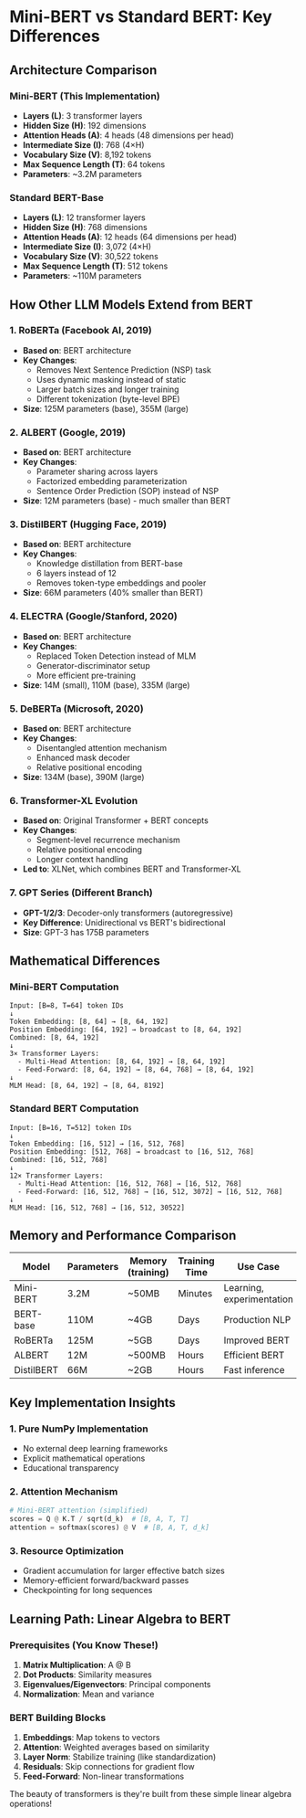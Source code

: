# Mini-BERT vs Standard BERT: Key Differences

## Architecture Comparison

### Mini-BERT (This Implementation)
- **Layers (L)**: 3 transformer layers
- **Hidden Size (H)**: 192 dimensions
- **Attention Heads (A)**: 4 heads (48 dimensions per head)
- **Intermediate Size (I)**: 768 (4×H)
- **Vocabulary Size (V)**: 8,192 tokens
- **Max Sequence Length (T)**: 64 tokens
- **Parameters**: ~3.2M parameters

### Standard BERT-Base
- **Layers (L)**: 12 transformer layers
- **Hidden Size (H)**: 768 dimensions
- **Attention Heads (A)**: 12 heads (64 dimensions per head)
- **Intermediate Size (I)**: 3,072 (4×H)
- **Vocabulary Size (V)**: 30,522 tokens
- **Max Sequence Length (T)**: 512 tokens
- **Parameters**: ~110M parameters

## How Other LLM Models Extend from BERT

### 1. **RoBERTa** (Facebook AI, 2019)
- **Based on**: BERT architecture
- **Key Changes**:
  - Removes Next Sentence Prediction (NSP) task
  - Uses dynamic masking instead of static
  - Larger batch sizes and longer training
  - Different tokenization (byte-level BPE)
- **Size**: 125M parameters (base), 355M (large)

### 2. **ALBERT** (Google, 2019)
- **Based on**: BERT architecture
- **Key Changes**:
  - Parameter sharing across layers
  - Factorized embedding parameterization
  - Sentence Order Prediction (SOP) instead of NSP
- **Size**: 12M parameters (base) - much smaller than BERT

### 3. **DistilBERT** (Hugging Face, 2019)
- **Based on**: BERT architecture
- **Key Changes**:
  - Knowledge distillation from BERT-base
  - 6 layers instead of 12
  - Removes token-type embeddings and pooler
- **Size**: 66M parameters (40% smaller than BERT)

### 4. **ELECTRA** (Google/Stanford, 2020)
- **Based on**: BERT architecture
- **Key Changes**:
  - Replaced Token Detection instead of MLM
  - Generator-discriminator setup
  - More efficient pre-training
- **Size**: 14M (small), 110M (base), 335M (large)

### 5. **DeBERTa** (Microsoft, 2020)
- **Based on**: BERT architecture
- **Key Changes**:
  - Disentangled attention mechanism
  - Enhanced mask decoder
  - Relative positional encoding
- **Size**: 134M (base), 390M (large)

### 6. **Transformer-XL** Evolution
- **Based on**: Original Transformer + BERT concepts
- **Key Changes**:
  - Segment-level recurrence mechanism
  - Relative positional encoding
  - Longer context handling
- **Led to**: XLNet, which combines BERT and Transformer-XL

### 7. **GPT Series** (Different Branch)
- **GPT-1/2/3**: Decoder-only transformers (autoregressive)
- **Key Difference**: Unidirectional vs BERT's bidirectional
- **Size**: GPT-3 has 175B parameters

## Mathematical Differences

### Mini-BERT Computation
```
Input: [B=8, T=64] token IDs
↓
Token Embedding: [8, 64] → [8, 64, 192]
Position Embedding: [64, 192] → broadcast to [8, 64, 192]
Combined: [8, 64, 192]
↓
3× Transformer Layers:
  - Multi-Head Attention: [8, 64, 192] → [8, 64, 192]
  - Feed-Forward: [8, 64, 192] → [8, 64, 768] → [8, 64, 192]
↓
MLM Head: [8, 64, 192] → [8, 64, 8192]
```

### Standard BERT Computation
```
Input: [B=16, T=512] token IDs
↓
Token Embedding: [16, 512] → [16, 512, 768]
Position Embedding: [512, 768] → broadcast to [16, 512, 768]
Combined: [16, 512, 768]
↓
12× Transformer Layers:
  - Multi-Head Attention: [16, 512, 768] → [16, 512, 768]
  - Feed-Forward: [16, 512, 768] → [16, 512, 3072] → [16, 512, 768]
↓
MLM Head: [16, 512, 768] → [16, 512, 30522]
```

## Memory and Performance Comparison

| Model | Parameters | Memory (training) | Training Time | Use Case |
|-------|------------|-------------------|---------------|----------|
| Mini-BERT | 3.2M | ~50MB | Minutes | Learning, experimentation |
| BERT-base | 110M | ~4GB | Days | Production NLP |
| RoBERTa | 125M | ~5GB | Days | Improved BERT |
| ALBERT | 12M | ~500MB | Hours | Efficient BERT |
| DistilBERT | 66M | ~2GB | Hours | Fast inference |

## Key Implementation Insights

### 1. **Pure NumPy Implementation**
- No external deep learning frameworks
- Explicit mathematical operations
- Educational transparency

### 2. **Attention Mechanism**
```python
# Mini-BERT attention (simplified)
scores = Q @ K.T / sqrt(d_k)  # [B, A, T, T]
attention = softmax(scores) @ V  # [B, A, T, d_k]
```

### 3. **Resource Optimization**
- Gradient accumulation for larger effective batch sizes
- Memory-efficient forward/backward passes
- Checkpointing for long sequences

## Learning Path: Linear Algebra to BERT

### Prerequisites (You Know These!)
1. **Matrix Multiplication**: A @ B
2. **Dot Products**: Similarity measures
3. **Eigenvalues/Eigenvectors**: Principal components
4. **Normalization**: Mean and variance

### BERT Building Blocks
1. **Embeddings**: Map tokens to vectors
2. **Attention**: Weighted averages based on similarity
3. **Layer Norm**: Stabilize training (like standardization)
4. **Residuals**: Skip connections for gradient flow
5. **Feed-Forward**: Non-linear transformations

The beauty of transformers is they're built from these simple linear algebra operations!